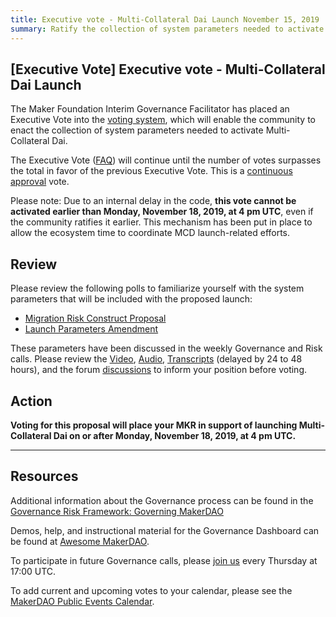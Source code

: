 ```yaml
---
title: Executive vote - Multi-Collateral Dai Launch November 15, 2019
summary: Ratify the collection of system parameters needed to activate Multi-Collateral Dai
---
```


## [Executive Vote] Executive vote - Multi-Collateral Dai Launch

The Maker Foundation Interim Governance Facilitator has placed an Executive Vote into the [voting system](https://vote.makerdao.com/), which will enable the community to enact the collection of system parameters needed to activate Multi-Collateral Dai.

The Executive Vote ([FAQ](https://community-development.makerdao.com/governance/governance#is-there-more-than-one-type-of-vote)) will continue until the number of votes surpasses the total in favor of the previous Executive Vote. This is a [continuous approval](https://community-development.makerdao.com/governance/governance#what-is-continuous-approval-voting) vote.

Please note: Due to an internal delay in the code, **this vote cannot be activated earlier than Monday, November 18, 2019, at 4 pm UTC**, even if the community ratifies it earlier. This mechanism has been put in place to allow the ecosystem time to coordinate MCD launch-related efforts.

## Review

Please review the following polls to familiarize yourself with the system parameters that will be included with the proposed launch:

- [Migration Risk Construct Proposal](https://vote.makerdao.com/polling-proposal/qmba2hpv3kcbjgzvlnv7xsogs3jenqdiqo3ffnktgqtepn)
- [Launch Parameters Amendment](https://vote.makerdao.com/polling-proposal/qmzws83rd8gfwzhnjnfiduve6bcm826cyqemgp7nmzv6p4)

These parameters have been discussed in the weekly Governance and Risk calls. Please review the [Video](https://www.youtube.com/playlist?list=PLLzkWCj8ywWNq5-90-Id6VPSsrk4OWVan), [Audio](https://soundcloud.com/makerdao/sets/governance-and-risk), [Transcripts](https://community-development.makerdao.com/governance/governance-and-risk-meetings/transcripts) (delayed by 24 to 48 hours), and the forum [discussions](https://forum.makerdao.com/c/governance) to inform your position before voting.

## Action

**Voting for this proposal will place your MKR in support of launching Multi-Collateral Dai on or after Monday, November 18, 2019, at 4 pm UTC.**

---

## Resources

Additional information about the Governance process can be found in the [Governance Risk Framework: Governing MakerDAO](https://community-development.makerdao.com/governance/governance-risk-framework)

Demos, help, and instructional material for the Governance Dashboard can be found at [Awesome MakerDAO](https://awesome.makerdao.com/#voting).

To participate in future Governance calls, please [join us](https://community-development.makerdao.com/governance/governance-and-risk-meetings) every Thursday at 17:00 UTC.

To add current and upcoming votes to your calendar, please see the [MakerDAO Public Events Calendar](https://calendar.google.com/calendar/embed?src=makerdao.com_3efhm2ghipksegl009ktniomdk%40group.calendar.google.com&ctz=America%2FLos_Angeles).

